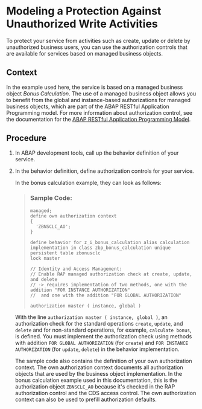 <!-- loiofb6a6213fced4fe8af8466e25fa73035 -->

# Modeling a Protection Against Unauthorized Write Activities

To protect your service from activities such as create, update or delete by unauthorized business users, you can use the authorization controls that are available for services based on managed business objects.



<a name="loiofb6a6213fced4fe8af8466e25fa73035__context_wbn_z1n_plb"/>

## Context

In the example used here, the service is based on a managed business object *Bonus Calculation*. The use of a managed business object allows you to benefit from the global and instance-based authorizations for managed business objects, which are part of the ABAP RESTful Application Programming model. For more information about authorization control, see the documentation for the [ABAP RESTful Application Programming Model](https://help.sap.com/docs/abap-cloud/abap-rap/abap-restful-application-programming-model?locale=en-US).



<a name="loiofb6a6213fced4fe8af8466e25fa73035__steps_ij2_gbp_nnb"/>

## Procedure

1.  In ABAP development tools, call up the behavior definition of your service.

2.  In the behavior definition, define authorization controls for your service.

    In the bonus calculation example, they can look as follows:

    > ### Sample Code:  
    > ```abap
    > managed;
    > define own authorization context
    > {
    >   'ZBNSCLC_AO';
    > }
    > 
    > define behavior for z_i_bonus_calculation alias calculation
    > implementation in class zbp_bonus_calculation unique
    > persistent table zbonusclc
    > lock master
    > 
    > // Identity and Access Management:
    > // Enable RAP managed authorization check at create, update, and delete
    > // -> requires implementation of two methods, one with the addition "FOR INSTANCE AUTHORIZATION"
    > //  and one with the addition "FOR GLOBAL AUTHORIZATION"
    > 
    > authorization master ( instance, global )
    > 
    > ```

    With the line `authorization master ( instance, global )`, an authorization check for the standard operations `create`, `update`, and `delete` and for non-standard operations, for example, `calculate bonus`, is defined. You must implement the authorization check using methods with addition `FOR GLOBAL AUTHORIZATION` \(for `create`\) and `FOR INSTANCE AUTHORIZATION` \(for `update`, `delete`\) in the behavior implementation.

    The sample code also contains the definition of your own authorization context. The own authorization context documents all authorization objects that are used by the business object implementation. In the bonus calculation example used in this documentation, this is the authorization object `ZBNSCLC_AO` because it's checked in the RAP authorization control and the CDS access control. The own authorization context can also be used to prefill authorization defaults.


